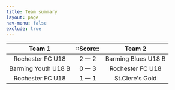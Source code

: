 ```yaml
---
title: Team summary
layout: page
nav-menu: false
exclude: true
---
```




|       Team 1        |  ::Score::  |       Team 2        |
|:-------------------:|:-----------:|:-------------------:|
|  Rochester FC U18   | 2 &mdash; 2 | Barming Blues U18 B |
| Barming Youth U18 B | 0 &mdash; 3 |  Rochester FC U18   |
|  Rochester FC U18   | 1 &mdash; 1 |   St.Clere's Gold   |

 <br /><br /><br />